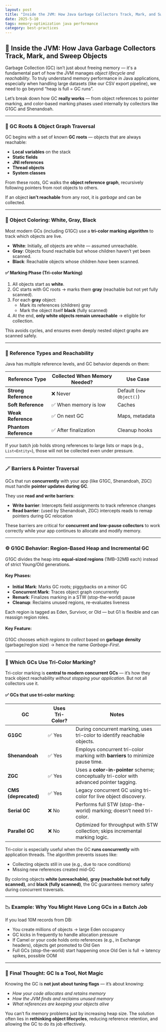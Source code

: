 ```yaml
---
layout: post
title: "Inside the JVM: How Java Garbage Collectors Track, Mark, and Sweep Objects"
date: 2025-5-10
tags: memory-optimization java performance
category: best-practices
---
```


## 🧬 Inside the JVM: How Java Garbage Collectors Track, Mark, and Sweep Objects

Garbage Collection (GC) isn’t just about freeing memory — it's a fundamental part of how the JVM manages *object lifecycle and reachability*. To truly understand memory performance in Java applications, especially when handling large datasets (like our CSV export pipeline), we need to go beyond “heap is full = GC runs”.

Let’s break down how GC **really works** — from object references to pointer marking, and color-based marking phases used internally by collectors like G1GC and Shenandoah.

---

### 🧭 GC Roots & Object Graph Traversal

GC begins with a set of known **GC roots** — objects that are always reachable:

- **Local variables** on the stack  
- **Static fields**  
- **JNI references**  
- **Thread objects**  
- **System classes**

From these roots, GC walks the **object reference graph**, recursively following pointers from root objects to others.

If an object **isn’t reachable** from any root, it is *garbage* and can be collected.

---

### 🎨 Object Coloring: White, Gray, Black

Most modern GCs (including G1GC) use a **tri-color marking algorithm** to track which objects are live.

- **White**: Initially, *all* objects are white — assumed unreachable.  
- **Gray**: Objects found reachable but whose children haven’t yet been scanned.  
- **Black**: Reachable objects whose children *have* been scanned.

#### ✅ Marking Phase (Tri-color Marking)

1. All objects start as **white**.  
2. GC starts with GC roots → marks them **gray** (reachable but not yet fully scanned).  
3. For each **gray** object:
   - Mark its references (children) gray
   - Mark the object itself **black** (fully scanned)  
4. At the end, **only white objects remain unreachable** → eligible for collection.

This avoids cycles, and ensures even deeply nested object graphs are scanned safely.

---

### 📌 Reference Types and Reachability

Java has multiple reference levels, and GC behavior depends on them:

| Reference Type       | Collected When Memory Needed? | Use Case             |
|----------------------|-------------------------------|----------------------|
| **Strong Reference** | ❌ Never                      | Default (`new Object()`) |
| **Soft Reference**   | ✅ When memory is low         | Caches               |
| **Weak Reference**   | ✅ On next GC                 | Maps, metadata       |
| **Phantom Reference**| ✅ After finalization         | Cleanup hooks        |

If your batch job holds strong references to large lists or maps (e.g., `List<Entity>`), those will not be collected even under pressure.

---

### 🪄 Barriers & Pointer Traversal

GCs that run **concurrently** with your app (like G1GC, Shenandoah, ZGC) must handle **pointer updates during GC**.

They use **read and write barriers**:

- **Write barrier**: Intercepts field assignments to track reference changes  
- **Read barrier**: (used by Shenandoah, ZGC) intercepts reads to remap pointers during GC relocation

These barriers are critical for **concurrent and low-pause collectors** to work correctly while your app continues to allocate and modify memory.

---

### ⚙️ G1GC Behavior: Region-Based Heap and Incremental GC

G1GC divides the heap into **equal-sized regions** (1MB–32MB each) instead of strict Young/Old generations.

#### Key Phases:

- **Initial Mark**: Marks GC roots; piggybacks on a minor GC  
- **Concurrent Mark**: Traces object graph concurrently  
- **Remark**: Finalizes marking in a STW (stop-the-world) pause  
- **Cleanup**: Reclaims unused regions, re-evaluates liveness

Each region is tagged as Eden, Survivor, or Old — but G1 is flexible and can reassign region roles.

#### Key Feature:
G1GC chooses *which regions to collect* based on **garbage density** (garbage/region size) → hence the name *Garbage-First*.

---

### 🌈 Which GCs Use Tri-Color Marking?

Tri-color marking is **central to modern concurrent GCs** — it’s how they track object reachability *without stopping your application*. But not all collectors use it.

#### ✅ GCs that use tri-color marking:

| GC                  | Uses Tri-Color? | Notes                                                                 |
|---------------------|-----------------|-----------------------------------------------------------------------|
| **G1GC**            | ✅ Yes          | During concurrent marking, uses tri-color to identify reachable objects. |
| **Shenandoah**      | ✅ Yes          | Employs concurrent tri-color marking with **barriers** to minimize pause time. |
| **ZGC**             | ✅ Yes          | Uses a **color-in-pointer** scheme; conceptually tri-color with advanced pointer tagging. |
| **CMS (deprecated)**| ✅ Yes          | Legacy concurrent GC using tri-color for live object discovery.         |
| **Serial GC**       | ❌ No           | Performs full STW (stop-the-world) marking; doesn’t need tri-color.     |
| **Parallel GC**     | ❌ No           | Optimized for throughput with STW collection; skips incremental marking logic. |

Tri-color is especially useful when the GC **runs concurrently** with application threads. The algorithm prevents issues like:

- Collecting objects still in use (e.g., due to race conditions)
- Missing new references created mid-GC

By coloring objects **white (unreachable)**, **gray (reachable but not fully scanned)**, and **black (fully scanned)**, the GC guarantees memory safety during concurrent traversals.

---

### 📉 Example: Why You Might Have Long GCs in a Batch Job

If you load 10M records from DB:

- You create millions of objects → large Eden occupancy  
- GC kicks in frequently to handle allocation pressure  
- If Camel or your code holds onto references (e.g., in Exchange headers), objects get promoted to Old Gen  
- Full GCs (stop-the-world) start happening once Old Gen is full → latency spikes, possible OOM

---

### 🧠 Final Thought: GC Is a Tool, Not Magic

Knowing the GC is **not just about tuning flags** — it’s about knowing:

- *How your code allocates and retains memory*  
- *How the JVM finds and reclaims unused memory*  
- *What references are keeping your objects alive*

You can’t fix memory problems just by increasing heap size. The solution often lies in **rethinking object lifecycles**, reducing reference retention, and allowing the GC to do its job effectively.
